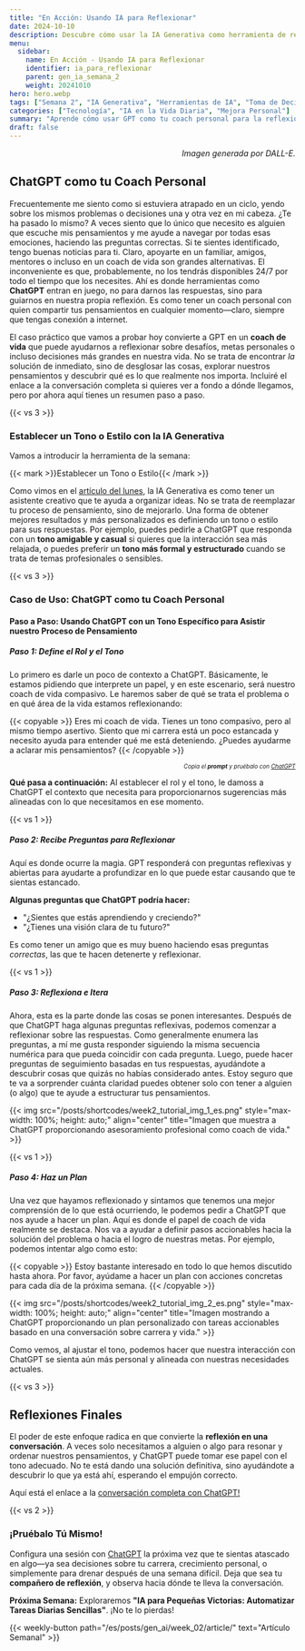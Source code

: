 ```yaml
---
title: "En Acción: Usando IA para Reflexionar"  
date: 2024-10-10
description: Descubre cómo usar la IA Generativa como herramienta de reflexión personal y toma de decisiones  
menu:  
  sidebar:  
    name: En Acción - Usando IA para Reflexionar  
    identifier: ia_para_reflexionar  
    parent: gen_ia_semana_2
    weight: 20241010   
hero: hero.webp  
tags: ["Semana 2", "IA Generativa", "Herramientas de IA", "Toma de Decisiones", "Crecimiento Personal"]  
categories: ["Tecnología", "IA en la Vida Diaria", "Mejora Personal"]  
summary: "Aprende cómo usar GPT como tu coach personal para la reflexión y el crecimiento personal."  
draft: false  
---
```


<p style="text-align: right;">
<em>Imagen generada por DALL-E.</em>
</p>


## ChatGPT como tu Coach Personal

Frecuentemente me siento como si estuviera atrapado en un ciclo, yendo sobre los mismos problemas o decisiones una y otra vez en mi cabeza. ¿Te ha pasado lo mismo? A veces siento que lo único que necesito es alguien que escuche mis pensamientos y me ayude a navegar por todas esas emociones, haciendo las preguntas correctas. Si te sientes identificado, tengo buenas noticias para ti. Claro, apoyarte en un familiar, amigos, mentores o incluso en un coach de vida son grandes alternativas. El inconveniente es que, probablemente, no los tendrás disponibles 24/7 por todo el tiempo que los necesites. Ahí es donde herramientas como **ChatGPT** entran en juego, no para darnos las respuestas, sino para guiarnos en nuestra propia reflexión. Es como tener un coach personal con quien compartir tus pensamientos en cualquier momento—claro, siempre que tengas conexión a internet.

El caso práctico que vamos a probar hoy convierte a GPT en un **coach de vida** que puede ayudarnos a reflexionar sobre desafíos, metas personales o incluso decisiones más grandes en nuestra vida. No se trata de encontrar *la* solución de inmediato, sino de desglosar las cosas, explorar nuestros pensamientos y descubrir qué es lo que realmente nos importa. Incluiré el enlace a la conversación completa si quieres ver a fondo a dónde llegamos, pero por ahora aquí tienes un resumen paso a paso.

{{< vs 3 >}}

### Establecer un Tono o Estilo con la IA Generativa

Vamos a introducir la herramienta de la semana:

{{< mark >}}Establecer un Tono o Estilo{{< /mark >}}

Como vimos en el [artículo del lunes](/posts/gen_ai/week_02/article/), la IA Generativa es como tener un asistente creativo que te ayuda a organizar ideas. No se trata de reemplazar tu proceso de pensamiento, sino de mejorarlo. Una forma de obtener mejores resultados y más personalizados es definiendo un tono o estilo para sus respuestas. Por ejemplo, puedes pedirle a ChatGPT que responda con un **tono amigable y casual** si quieres que la interacción sea más relajada, o puedes preferir un **tono más formal y estructurado** cuando se trata de temas profesionales o sensibles.


{{< vs 3 >}}


### Caso de Uso: ChatGPT como tu Coach Personal

#### Paso a Paso: Usando ChatGPT con un Tono Específico para Asistir nuestro Proceso de Pensamiento

##### Paso 1: Define el Rol y el Tono

Lo primero es darle un poco de contexto a ChatGPT. Básicamente, le estamos pidiendo que interprete un papel, y en este escenario, será nuestro coach de vida compasivo. Le haremos saber de qué se trata el problema o en qué área de la vida estamos reflexionando:

{{< copyable >}}
Eres mi coach de vida. Tienes un tono compasivo, pero al mismo tiempo asertivo. Siento que mi carrera está un poco estancada y necesito ayuda para entender qué me está deteniendo. ¿Puedes ayudarme a aclarar mis pensamientos?
{{< /copyable >}}

<p style="text-align: right; font-size: 10px;">
<em>Copia el <b>prompt</b> y pruébalo con <a href="https://chatgpt.com">ChatGPT</a></em>
</p>

**Qué pasa a continuación:** Al establecer el rol y el tono, le damoss a ChatGPT el contexto que necesita para proporcionarnos sugerencias más alineadas con lo que necesitamos en ese momento.


{{< vs 1 >}}


##### Paso 2: Recibe Preguntas para Reflexionar

Aquí es donde ocurre la magia. GPT responderá con preguntas reflexivas y abiertas para ayudarte a profundizar en lo que puede estar causando que te sientas estancado.

**Algunas preguntas que ChatGPT podría hacer:**
- "¿Sientes que estás aprendiendo y creciendo?"
- "¿Tienes una visión clara de tu futuro?"

Es como tener un amigo que es muy bueno haciendo esas preguntas *correctas*, las que te hacen detenerte y reflexionar.


{{< vs 1 >}}


##### Paso 3: Reflexiona e Itera

Ahora, esta es la parte donde las cosas se ponen interesantes. Después de que ChatGPT haga algunas preguntas reflexivas, podemos comenzar a reflexionar sobre las respuestas. Como generalmente enumera las preguntas, a mí me gusta responder siguiendo la misma secuencia numérica para que pueda coincidir con cada pregunta. Luego, puede hacer preguntas de seguimiento basadas en tus respuestas, ayudándote a descubrir cosas que quizás no habías considerado antes. Estoy seguro que te va a sorprender cuánta claridad puedes obtener solo con tener a alguien (o algo) que te ayude a estructurar tus pensamientos.


{{< img src="/posts/shortcodes/week2_tutorial_img_1_es.png" style="max-width: 100%; height: auto;" align="center" title="Imagen que muestra a ChatGPT proporcionando asesoramiento profesional como coach de vida." >}}


{{< vs 1 >}}


##### Paso 4: Haz un Plan

Una vez que hayamos reflexionado y sintamos que tenemos una mejor comprensión de lo que está ocurriendo, le podemos pedir a ChatGPT que nos ayude a hacer un plan. Aquí es donde el papel de coach de vida realmente se destaca. Nos va a ayudar a definir pasos accionables hacia la solución del problema o hacia el logro de nuestras metas. Por ejemplo, podemos intentar algo como esto:

{{< copyable >}}
Estoy bastante interesado en todo lo que hemos discutido hasta ahora. Por favor, ayúdame a hacer un plan con acciones concretas para cada día de la próxima semana.
{{< /copyable >}}

{{< img src="/posts/shortcodes/week2_tutorial_img_2_es.png" style="max-width: 100%; height: auto;" align="center" title="Imagen mostrando a ChatGPT proporcionando un plan personalizado con tareas accionables basado en una conversación sobre carrera y vida." >}}


Como vemos, al ajustar el tono, podemos hacer que nuestra interacción con ChatGPT se sienta aún más personal y alineada con nuestras necesidades actuales.


{{< vs 3 >}}


## Reflexiones Finales

El poder de este enfoque radica en que convierte la **reflexión en una conversación**. A veces solo necesitamos a alguien o algo para resonar y ordenar nuestros pensamientos, y ChatGPT puede tomar ese papel con el tono adecuado. No te está dando una solución definitiva, sino ayudándote a descubrir lo que ya está ahí, esperando el empujón correcto.


Aquí está el enlace a la [conversación completa con ChatGPT!](https://chatgpt.com/share/67084cd5-a5bc-8003-b2b7-cb80a13b5894)


{{< vs 2 >}}


### ¡Pruébalo Tú Mismo!
Configura una sesión con [ChatGPT](https://chatgpt.com) la próxima vez que te sientas atascado en algo—ya sea decisiones sobre tu carrera, crecimiento personal, o simplemente para drenar después de una semana difícil. Deja que sea tu **compañero de reflexión**, y observa hacia dónde te lleva la conversación.

**Próxima Semana:** Exploraremos **"IA para Pequeñas Victorias: Automatizar Tareas Diarias Sencillas"**. ¡No te lo pierdas!

{{< weekly-button path="/es/posts/gen_ai/week_02/article/" text="Artículo Semanal" >}}
